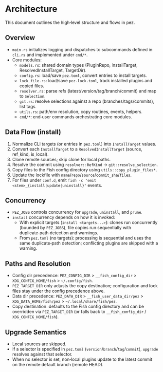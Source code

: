 # Architecture

This document outlines the high‑level structure and flows in pez.

## Overview

- `main.rs` initializes logging and dispatches to subcommands defined in `cli.rs` and implemented under `cmd/*`.
- Core modules:
  - `models.rs`: shared domain types (PluginRepo, InstallTarget, ResolvedInstallTarget, TargetDir).
  - `config.rs`: load/save `pez.toml`, convert entries to install targets.
  - `lock_file.rs`: load/save `pez-lock.toml`, track installed plugins and copied files.
  - `resolver.rs`: parse refs (latest/version/tag/branch/commit) and map to `Selection`.
  - `git.rs`: resolve selections against a repo (branches/tags/commits), list tags.
  - `utils.rs`: path/env resolution, copy routines, events, helpers.
  - `cmd/*`: end‑user commands orchestrating core modules.

## Data Flow (install)

1. Normalize CLI targets (or entries in `pez.toml`) into `InstallTarget` values.
2. Convert each `InstallTarget` to a `ResolvedInstallTarget` (source, ref_kind, is_local).
3. Clone remote sources; skip clone for local paths.
4. Resolve the commit using `resolver::RefKind` -> `git::resolve_selection`.
5. Copy files to the Fish config directory using `utils::copy_plugin_files*`.
6. Update the lockfile with `name`/`repo`/`source`/`commit_sha`/`files`.
7. For files under `conf.d`, emit `fish -c 'emit <stem>_{install|update|uninstall}'` events.

## Concurrency

- `PEZ_JOBS` controls concurrency for `upgrade`, `uninstall`, and `prune`.
- `install` concurrency depends on how it is invoked:
  - With explicit targets (`install <targets...>`): clones run concurrently (bounded by `PEZ_JOBS`), file copies run sequentially with duplicate‑path detection and warnings.
  - From `pez.toml` (no targets): processing is sequential and uses the same duplicate‑path detection; conflicting plugins are skipped with a warning.

## Paths and Resolution

- Config dir precedence: `PEZ_CONFIG_DIR` > `__fish_config_dir` > `XDG_CONFIG_HOME/fish` > `~/.config/fish`.
- `PEZ_TARGET_DIR` only adjusts the copy destination; configuration and lock files stay under the config precedence above.
- Data dir precedence: `PEZ_DATA_DIR` > `__fish_user_data_dir/pez` > `XDG_DATA_HOME/fish/pez` > `~/.local/share/fish/pez`.
- Copy destination: defaults to the Fish config directory and can be overridden via `PEZ_TARGET_DIR` (or falls back to `__fish_config_dir` / `XDG_CONFIG_HOME/fish`).

## Upgrade Semantics

- Local sources are skipped.
- If a selector is specified in `pez.toml` (`version`/`branch`/`tag`/`commit`), `upgrade` resolves against that selector.
- When no selector is set, non‑local plugins update to the latest commit on the remote default branch (remote HEAD).

